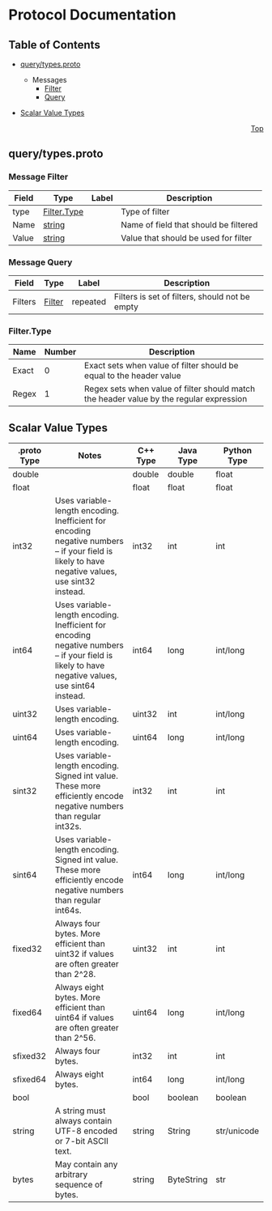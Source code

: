 # Protocol Documentation
<a name="top"></a>

## Table of Contents

- [query/types.proto](#query/types.proto)

  - Messages
    - [Filter](#query.Filter)
    - [Query](#query.Query)
    

- [Scalar Value Types](#scalar-value-types)



<a name="query/types.proto"></a>
<p align="right"><a href="#top">Top</a></p>

## query/types.proto


 <!-- end services -->


<a name="query.Filter"></a>

### Message Filter



| Field | Type | Label | Description |
| ----- | ---- | ----- | ----------- |
| type | [Filter.Type](#query.Filter.Type) |  | Type of filter |
| Name | [string](#string) |  | Name of field that should be filtered |
| Value | [string](#string) |  | Value that should be used for filter |


<a name="query.Query"></a>

### Message Query



| Field | Type | Label | Description |
| ----- | ---- | ----- | ----------- |
| Filters | [Filter](#query.Filter) | repeated | Filters is set of filters, should not be empty |

 <!-- end messages -->


<a name="query.Filter.Type"></a>

### Filter.Type


| Name | Number | Description |
| ---- | ------ | ----------- |
| Exact | 0 | Exact sets when value of filter should be equal to the header value |
| Regex | 1 | Regex sets when value of filter should match the header value by the regular expression |


 <!-- end enums -->



## Scalar Value Types

| .proto Type | Notes | C++ Type | Java Type | Python Type |
| ----------- | ----- | -------- | --------- | ----------- |
| <a name="double" /> double |  | double | double | float |
| <a name="float" /> float |  | float | float | float |
| <a name="int32" /> int32 | Uses variable-length encoding. Inefficient for encoding negative numbers – if your field is likely to have negative values, use sint32 instead. | int32 | int | int |
| <a name="int64" /> int64 | Uses variable-length encoding. Inefficient for encoding negative numbers – if your field is likely to have negative values, use sint64 instead. | int64 | long | int/long |
| <a name="uint32" /> uint32 | Uses variable-length encoding. | uint32 | int | int/long |
| <a name="uint64" /> uint64 | Uses variable-length encoding. | uint64 | long | int/long |
| <a name="sint32" /> sint32 | Uses variable-length encoding. Signed int value. These more efficiently encode negative numbers than regular int32s. | int32 | int | int |
| <a name="sint64" /> sint64 | Uses variable-length encoding. Signed int value. These more efficiently encode negative numbers than regular int64s. | int64 | long | int/long |
| <a name="fixed32" /> fixed32 | Always four bytes. More efficient than uint32 if values are often greater than 2^28. | uint32 | int | int |
| <a name="fixed64" /> fixed64 | Always eight bytes. More efficient than uint64 if values are often greater than 2^56. | uint64 | long | int/long |
| <a name="sfixed32" /> sfixed32 | Always four bytes. | int32 | int | int |
| <a name="sfixed64" /> sfixed64 | Always eight bytes. | int64 | long | int/long |
| <a name="bool" /> bool |  | bool | boolean | boolean |
| <a name="string" /> string | A string must always contain UTF-8 encoded or 7-bit ASCII text. | string | String | str/unicode |
| <a name="bytes" /> bytes | May contain any arbitrary sequence of bytes. | string | ByteString | str |

